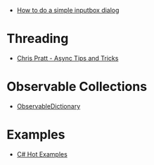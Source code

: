 * [How to do a simple inputbox dialog](https://forums.xamarin.com/discussion/35838/how-to-do-a-simple-inputbox-dialog)

# Threading

* [Chris Pratt - Async Tips and Tricks](https://cpratt.co/async-tips-tricks/)

# Observable Collections

* [ObservableDictionary](https://gist.github.com/kzu/cfe3cb6e4fe3efea6d24)

# Examples

* [C# Hot Examples](https://csharp.hotexamples.com/)
